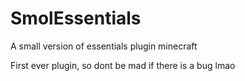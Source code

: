 # SmolEssentials
A small version of essentials plugin minecraft



First ever plugin, so dont be mad if there is a bug lmao
